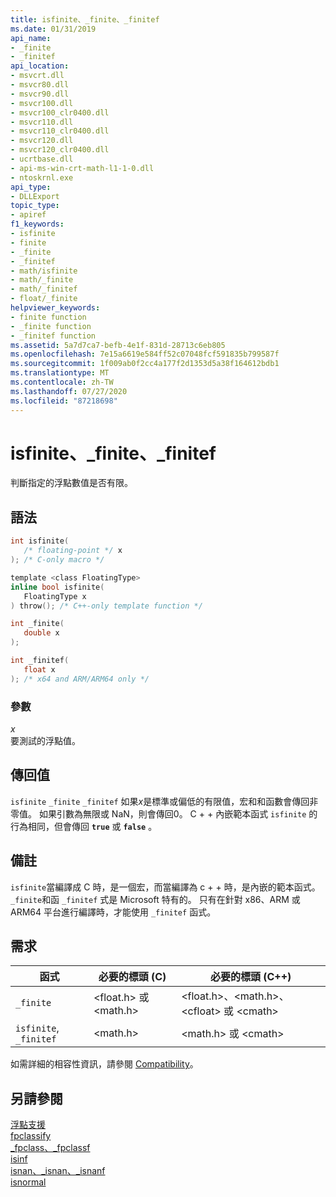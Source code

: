 ```yaml
---
title: isfinite、_finite、_finitef
ms.date: 01/31/2019
api_name:
- _finite
- _finitef
api_location:
- msvcrt.dll
- msvcr80.dll
- msvcr90.dll
- msvcr100.dll
- msvcr100_clr0400.dll
- msvcr110.dll
- msvcr110_clr0400.dll
- msvcr120.dll
- msvcr120_clr0400.dll
- ucrtbase.dll
- api-ms-win-crt-math-l1-1-0.dll
- ntoskrnl.exe
api_type:
- DLLExport
topic_type:
- apiref
f1_keywords:
- isfinite
- finite
- _finite
- _finitef
- math/isfinite
- math/_finite
- math/_finitef
- float/_finite
helpviewer_keywords:
- finite function
- _finite function
- _finitef function
ms.assetid: 5a7d7ca7-befb-4e1f-831d-28713c6eb805
ms.openlocfilehash: 7e15a6619e584ff52c07048fcf591835b799587f
ms.sourcegitcommit: 1f009ab0f2cc4a177f2d1353d5a38f164612bdb1
ms.translationtype: MT
ms.contentlocale: zh-TW
ms.lasthandoff: 07/27/2020
ms.locfileid: "87218698"
---
```

# <a name="isfinite-_finite-_finitef"></a>isfinite、_finite、_finitef

判斷指定的浮點數值是否有限。

## <a name="syntax"></a>語法

```C
int isfinite(
   /* floating-point */ x
); /* C-only macro */

template <class FloatingType>
inline bool isfinite(
   FloatingType x
) throw(); /* C++-only template function */

int _finite(
   double x
);

int _finitef(
   float x
); /* x64 and ARM/ARM64 only */
```

### <a name="parameters"></a>參數

*x*<br/>
要測試的浮點值。

## <a name="return-value"></a>傳回值

`isfinite` `_finite` `_finitef` 如果*x*是標準或偏低的有限值，宏和和函數會傳回非零值。 如果引數為無限或 NaN，則會傳回0。 C + + 內嵌範本函式 `isfinite` 的行為相同，但會傳回 **`true`** 或 **`false`** 。

## <a name="remarks"></a>備註

`isfinite`當編譯成 C 時，是一個宏，而當編譯為 c + + 時，是內嵌的範本函式。 `_finite`和函 `_finitef` 式是 Microsoft 特有的。 只有在針對 x86、ARM 或 ARM64 平台進行編譯時，才能使用 `_finitef` 函式。

## <a name="requirements"></a>需求

|函式|必要的標頭 (C)|必要的標頭 (C++)|
|--------------|---------------------------|-------------------------------|
|`_finite`|\<float.h> 或 \<math.h>|\<float.h>、\<math.h>、\<cfloat> 或 \<cmath>|
|`isfinite`, `_finitef`|\<math.h>|\<math.h> 或 \<cmath>|

如需詳細的相容性資訊，請參閱 [Compatibility](../../c-runtime-library/compatibility.md)。

## <a name="see-also"></a>另請參閱

[浮點支援](../../c-runtime-library/floating-point-support.md)<br/>
[fpclassify](fpclassify.md)<br/>
[_fpclass、_fpclassf](fpclass-fpclassf.md)<br/>
[isinf](isinf.md)<br/>
[isnan、_isnan、_isnanf](isnan-isnan-isnanf.md)<br/>
[isnormal](isnormal.md)<br/>
